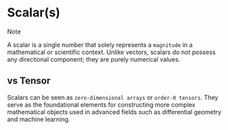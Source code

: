 # Scalar(s)

> [!NOTE]
>
> A scalar is a single number that solely represents a `magnitude` in a mathematical or scientific context. Unlike vectors, scalars do not possess any directional component; they are purely numerical values.

## vs Tensor

Scalars can be seen as `zero-dimensional arrays` or `order-0 tensors`. They serve as the foundational elements for
constructing more complex mathematical objects used in advanced fields such as differential geometry and machine
learning.
